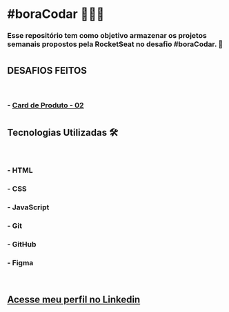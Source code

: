 # __#boraCodar__ 👩🏻‍🚀


### Esse repositório tem como objetivo armazenar os projetos semanais propostos pela RocketSeat no desafio #boraCodar. 🚀
#
## __DESAFIOS FEITOS__
 <br>

### - [Card de Produto - 02]()

#

## __Tecnologias Utilizadas__ 🛠

<br>

### - HTML
### - CSS
### - JavaScript
### - Git
### - GitHub
### - Figma

<br>

## [__Acesse meu perfil no Linkedin__](https://www.linkedin.com/in/tthayza-oliveira/)
